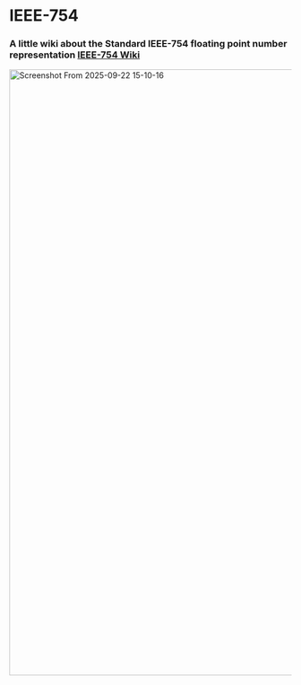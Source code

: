 # IEEE-754
### A little wiki about the Standard IEEE-754 floating point number representation [IEEE-754 Wiki](https://github.com/ma1loc/IEEE-754/wiki)
<img width="1001" height="1080" alt="Screenshot From 2025-09-22 15-10-16" src="https://github.com/user-attachments/assets/93d4cd5b-cc36-4774-9895-2536a06b8f02" />

